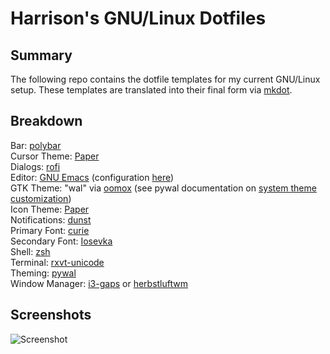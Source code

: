 # Harrison's GNU/Linux Dotfiles

## Summary

The following repo contains the dotfile templates for my current GNU/Linux setup. These templates are translated into their final form via [mkdot](https://github.com/HarrisonTotty/mkdot).

## Breakdown

Bar: [polybar](https://github.com/jaagr/polybar)<br/>
Cursor Theme: [Paper](https://github.com/snwh/paper-icon-theme)<br/>
Dialogs: [rofi](https://github.com/DaveDavenport/rofi)<br/>
Editor: [GNU Emacs](https://www.gnu.org/software/emacs) (configuration [here](https://github.com/HarrisonTotty/.emacs.d))<br/>
GTK Theme: "wal" via [oomox](https://github.com/actionless/oomox) (see pywal documentation on [system theme customization](https://github.com/dylanaraps/pywal/wiki/Customization#system-themes))<br/>
Icon Theme: [Paper](https://github.com/snwh/paper-icon-theme)<br/>
Notifications: [dunst](https://github.com/dunst-project/dunst)<br/>
Primary Font: [curie](https://github.com/NerdyPepper/curie)<br/>
Secondary Font: [Iosevka](https://github.com/be5invis/Iosevka)<br/>
Shell: [zsh](http://zsh.sourceforge.net)<br/>
Terminal: [rxvt-unicode](http://software.schmorp.de/pkg/rxvt-unicode.html)<br/>
Theming: [pywal](https://github.com/dylanaraps/pywal)<br/>
Window Manager: [i3-gaps](https://github.com/Airblader/i3) or [herbstluftwm](http://herbstluftwm.org/)

## Screenshots

![Screenshot](https://i.imgur.com/C9mWwuu.png)
